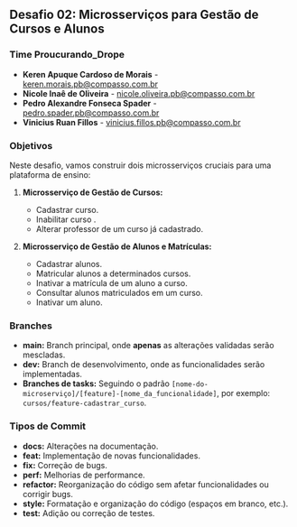 ## Desafio 02: Microsserviços para Gestão de Cursos e Alunos

### Time Proucurando_Drope

* **Keren Apuque Cardoso de Morais** - keren.morais.pb@compasso.com.br
* **Nicole Inaê de Oliveira** - nicole.oliveira.pb@compasso.com.br
* **Pedro Alexandre Fonseca Spader** - pedro.spader.pb@compasso.com.br
* **Vinicius Ruan Fillos** - vinicius.fillos.pb@compasso.com.br

### Objetivos

Neste desafio, vamos construir dois microsserviços cruciais para uma plataforma de ensino:

1. **Microsserviço de Gestão de Cursos:**
    * Cadastrar curso.
    * Inabilitar curso .
    * Alterar professor de um curso já cadastrado.

2. **Microsserviço de Gestão de Alunos e Matrículas:**
    * Cadastrar alunos.
    * Matricular alunos a determinados cursos.
    * Inativar a matrícula de um aluno a curso.
    * Consultar alunos matriculados em um curso.
    * Inativar um aluno.

### Branches

* **main:** Branch principal, onde **apenas** as alterações validadas serão mescladas.
* **dev:** Branch de desenvolvimento, onde as funcionalidades serão implementadas.
* **Branches de tasks:** Seguindo o padrão `[nome-do-microserviço]/[feature]-[nome_da_funcionalidade]`, por exemplo: `cursos/feature-cadastrar_curso`.

### Tipos de Commit

* **docs:** Alterações na documentação.
* **feat:** Implementação de novas funcionalidades.
* **fix:** Correção de bugs.
* **perf:** Melhorias de performance.
* **refactor:** Reorganização do código sem afetar funcionalidades ou corrigir bugs.
* **style:** Formatação e organização do código (espaços em branco, etc.).
* **test:** Adição ou correção de testes.
